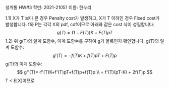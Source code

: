 생계통 HW#3
학번: 2021-21051
이름: 한누리

1.1)
X가 T 보다 큰 경우 Penalty cost가 발생하고, X가 T 이하인 경우 Fixed cost가 발생합니다.  f와 P는 각각 X의 pdf, cdf이므로 아래와 같은 cost 식이 성립합니다:
$$
g(T)=(1-F(T))K + F(T)pT
$$
1.2)
위 g(T)의 일계 도함수, 이계 도함수를 구하여 g가 볼록인지 확인합니다.
g(T)의 일계 도함수:
$$
g'(T)=-f(T)K+f(T)pT+F(T)p 
$$
g(T)의 이계 도함수:
$$
g''(T)=-f'(T)K+f'(T)pT+f(T)p+f(T)p \\
= f'(T)(pT-K) + 2f(T)p
$$
T < E[X]이므로
<!--stackedit_data:
eyJoaXN0b3J5IjpbMzc5MzY2NTQ1LDE4ODI5OTY4MDRdfQ==
-->